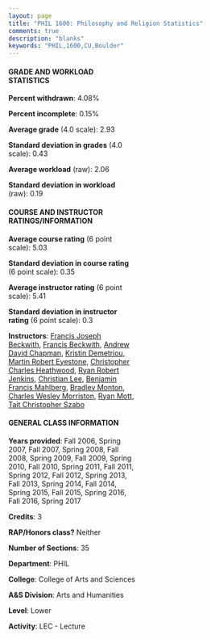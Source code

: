 ```yaml
---
layout: page
title: "PHIL 1600: Philosophy and Religion Statistics"
comments: true
description: "blanks"
keywords: "PHIL,1600,CU,Boulder"
---
```

<head>
<script src="https://ajax.googleapis.com/ajax/libs/jquery/2.1.3/jquery.min.js"></script>
<script src="https://dl.dropboxusercontent.com/s/pc42nxpaw1ea4o9/highcharts.js?dl=0"></script>
<!-- <script src="../assets/js/highcharts.js"></script> -->
<style type="text/css">@font-face {
	font-family: "Bebas Neue";
	src: url(https://www.filehosting.org/file/details/544349/BebasNeue Regular.otf) format("opentype");
	}
	h1.Bebas { 
		font-family: "Bebas Neue", Verdana, Tahoma;
	}
</style>
</head>
<body>
	<div id="container" style="float: right; width: 45%; height: 88%; margin-left: 2.5%; margin-right: 2.5%;"></div>
	<script language="JavaScript">
		$(document).ready(function() {
		var chart = {type: 'column'};
		var title = {text: 'Grade Distribution'};
		var xAxis = {categories: ['A','B','C','D','F'],crosshair: true};
		var yAxis = {min: 0,title: {text: 'Percentage'}};
		var tooltip = {headerFormat: '<center><b><span style="font-size:20px">{point.key}</span></b></center>',
		               pointFormat: '<td style="padding:0"><b>{point.y:.1f}%</b></td>',
		               footerFormat: '</table>',shared: true,useHTML: true};
		var plotOptions = {column: {pointPadding: 0.0,borderWidth: 0}};  
		var credits = {enabled: false};var series= [{name: 'Percent',data: [37.32,36.79,15.18,5.77,4.94,]}];
		var json = {};
		json.chart = chart;
		json.title = title;
		json.tooltip = tooltip;
		json.xAxis = xAxis;
		json.yAxis = yAxis;  
		json.series = series;
		json.plotOptions = plotOptions;  
		json.credits = credits;
		$('#container').highcharts(json);
	});
	</script>
</body>
			   
#### GRADE AND WORKLOAD STATISTICS

**Percent withdrawn**: 4.08%

**Percent incomplete**: 0.15%

**Average grade** (4.0 scale): 2.93

**Standard deviation in grades** (4.0 scale): 0.43

**Average workload** (raw): 2.06

**Standard deviation in workload** (raw): 0.19

#### COURSE AND INSTRUCTOR RATINGS/INFORMATION

**Average course rating** (6 point scale): 5.03

**Standard deviation in course rating** (6 point scale): 0.35

**Average instructor rating** (6 point scale): 5.41

**Standard deviation in instructor rating** (6 point scale): 0.3

**Instructors**: <a href='../../instructors/Francis_Joseph_Beckwith'>Francis Joseph Beckwith</a>, <a href='../../instructors/Francis_Beckwith'>Francis Beckwith</a>, <a href='../../instructors/Andrew_David_Chapman'>Andrew David Chapman</a>, <a href='../../instructors/Kristin_Demetriou'>Kristin Demetriou</a>, <a href='../../instructors/Martin_Robert_Eyestone'>Martin Robert Eyestone</a>, <a href='../../instructors/Christopher_Charles_Heathwood'>Christopher Charles Heathwood</a>, <a href='../../instructors/Ryan_Robert_Jenkins'>Ryan Robert Jenkins</a>, <a href='../../instructors/Christian_Lee'>Christian Lee</a>, <a href='../../instructors/Benjamin_Francis_Mahlberg'>Benjamin Francis Mahlberg</a>, <a href='../../instructors/Bradley_Monton'>Bradley Monton</a>, <a href='../../instructors/Charles_Wesley_Morriston'>Charles Wesley Morriston</a>, <a href='../../instructors/Ryan_Mott'>Ryan Mott</a>, <a href='../../instructors/Tait_Christopher_Szabo'>Tait Christopher Szabo</a>

#### GENERAL CLASS INFORMATION

**Years provided**: Fall 2006, Spring 2007, Fall 2007, Spring 2008, Fall 2008, Spring 2009, Fall 2009, Spring 2010, Fall 2010, Spring 2011, Fall 2011, Spring 2012, Fall 2012, Spring 2013, Fall 2013, Spring 2014, Fall 2014, Spring 2015, Fall 2015, Spring 2016, Fall 2016, Spring 2017

**Credits**: 3

**RAP/Honors class?** Neither

**Number of Sections**: 35

**Department**: PHIL

**College**: College of Arts and Sciences

**A&S Division**: Arts and Humanities

**Level**: Lower

**Activity**: LEC - Lecture
